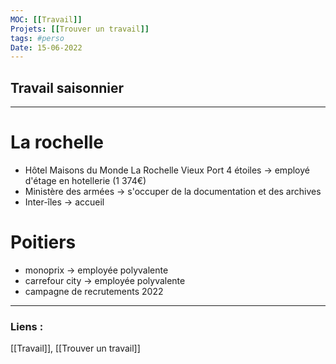 ```yaml
---
MOC: [[Travail]]
Projets: [[Trouver un travail]]
tags: #perso
Date: 15-06-2022
---
```


## Travail saisonnier

---

# La rochelle 
- Hôtel Maisons du Monde La Rochelle Vieux Port 4 étoiles -> employé d'étage en hotellerie (1 374€)
- Ministère des armées -> s'occuper de la documentation et des archives 
- Inter-îles -> accueil 

# Poitiers 
- monoprix -> employée polyvalente 
- carrefour city -> employée polyvalente 
- campagne de recrutements 2022 

---
### Liens :

[[Travail]], [[Trouver un travail]]